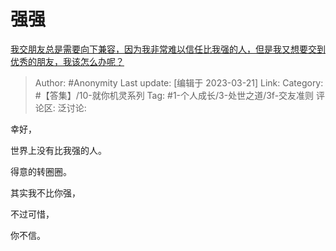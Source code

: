 # 强强
[我交朋友总是需要向下兼容，因为我非常难以信任比我强的人，但是我又想要交到优秀的朋友，我该怎么办呢？](https://www.zhihu.com/question/518965993/answer/2945709615)

> Author: #Anonymity
> Last update: [编辑于 2023-03-21]
> Link:
> Category: #【答集】/10-就你机灵系列
> Tag: #1-个人成长/3-处世之道/3f-交友准则
> 评论区:
> 泛讨论:

幸好，

世界上没有比我强的人。

得意的转圈圈。

其实我不比你强，

不过可惜，

你不信。
